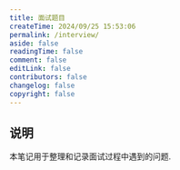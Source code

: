 ```yaml
---
title: 面试题目
createTime: 2024/09/25 15:53:06
permalink: /interview/
aside: false
readingTime: false
comment: false
editLink: false
contributors: false
changelog: false
copyright: false
---
```

## 说明
本笔记用于整理和记录面试过程中遇到的问题.